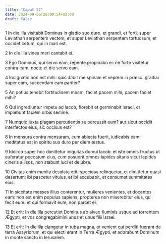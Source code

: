 ```yaml
---
title: "Caput 27"
date: 2024-09-06T20:00:54+02:00
draft: false
---
```



1 In die illa visitabit Dominus in gladio suo duro, et grandi, et forti, super Leviathan serpentem vectem, et super Leviathan serpentem tortuosum, et occidet cetum, qui in mari est.

2 In die illa vinea meri cantabit ei.

3 Ego Dominus, qui servo eam, repente propinabo ei: ne forte visitetur contra eam, nocte et die servo eam.

4 Indignatio non est mihi: quis dabit me spinam et veprem in prælio: gradiar super eam, succendam eam pariter?

5 An potius tenebit fortitudinem meam, faciet pacem mihi, pacem faciet mihi?

6 Qui ingrediuntur impetu ad Iacob, florebit et germinabit Israel, et implebunt faciem orbis semine.

7 Numquid iuxta plagam percutientis se percussit eum? aut sicut occidit interfectos eius, sic occisus est?

8 In mensura contra mensuram, cum abiecta fuerit, iudicabis eam: meditatus est in spiritu suo duro per diem æstus.

9 Idcirco super hoc dimittetur iniquitas domui Iacob: et iste omnis fructus ut auferatur peccatum eius, cum posuerit omnes lapides altaris sicut lapides cineris allisos, non stabunt luci et delubra.

10 Civitas enim munita desolata erit, speciosa relinquetur, et dimittetur quasi desertum: ibi pascetur vitulus, et ibi accubabit, et consumet summitates eius.

11 In siccitate messes illius conterentur, mulieres venientes, et docentes eam: non est enim populus sapiens, propterea non miserebitur eius, qui fecit eum: et qui formavit eum, non parcet ei.

12 Et erit: In die illa percutiet Dominus ab alveo fluminis usque ad torrentem Ægypti, et vos congregabimini unus et unus filii Israel.

13 Et erit: In die illa clangetur in tuba magna, et venient qui perditi fuerant de terra Assyriorum, et qui eiecti erant in Terra Ægypti, et adorabunt Dominum in monte sancto in Ierusalem.

